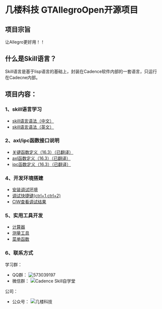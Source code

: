 # 几楼科技 GTAllegroOpen开源项目
## 项目宗旨
让Allegro更好用！！
## 什么是Skill语言？
Skill语言是基于lisp语言的基础上，封装在Cadence软件内部的一套语言，只运行在Cadecne内部。
## 项目内容：
### 1、skill语言学习
* [skill语言语法（中文）](https://github.com/whh5118/GTOpen/blob/master/Doc/SKILL%E8%AF%AD%E6%B3%95%E7%94%A8%E6%88%B7%E6%89%8B%E5%86%8C_Chinese.pdf)
* [skill语言语法（英文）](https://github.com/whh5118/GTOpen/blob/master/Doc/SKILL%E8%AF%AD%E6%B3%95%E7%94%A8%E6%88%B7%E6%89%8B%E5%86%8C_English.pdf)
### 2、axl/ipc函数接口说明
* [关键函数定义（16.3）（已翻译）](https://github.com/whh5118/GTOpen/blob/master/Doc/skill%E8%AF%AD%E8%A8%80API_%E5%85%B3%E9%94%AE%E5%87%BD%E6%95%B0%E5%AE%9A%E4%B9%89_16.3.pdf)
* [axl函数定义（16.3）（已翻译）](https://github.com/whh5118/GTOpen/blob/master/Doc/skill%E8%AF%AD%E8%A8%80API_axl%E5%87%BD%E6%95%B0%E5%AE%9A%E4%B9%89_16.3.pdf)
* [ipc函数定义（16.3）（已翻译）](https://github.com/whh5118/GTOpen/blob/master/Doc/skill%E8%AF%AD%E8%A8%80API_ipc%E5%87%BD%E6%95%B0%E5%AE%9A%E4%B9%89_16.3.pdf)
### 4、开发环境搭建
* [安装调试环境](https://github.com/whh5118/GTOpen/blob/master/Code/bmp/%E8%B0%83%E8%AF%95%E7%8E%AF%E5%A2%83%E5%AE%89%E8%A3%85.bmp)
* [调试快捷键(ctrl+1,ctrl+2)](https://github.com/whh5118/GTOpen/blob/master/Code/bmp/%E8%B0%83%E8%AF%95%E5%BF%AB%E6%8D%B7%E9%94%AE.bmp)
* [CIW查看调试结果](https://github.com/whh5118/GTOpen/blob/master/Code/bmp/%E7%A8%8B%E5%BA%8F%E6%89%A7%E8%A1%8C%E7%BB%93%E6%9E%9C%E5%8F%8D%E9%A6%88.bmp)
### 5、实用工具开发
* [计算器](https://github.com/whh5118/GTOpen/blob/master/Code/gtopen_calculator.il)
* [测量工具]()
* [菜单函数]()
### 6、联系方式
学习群：
* QQ群：
![573039197](https://github.com/whh5118/GTOpen/blob/master/FAQ/QQ%E7%BE%A4%E4%BA%8C%E7%BB%B4%E7%A0%81.jpg)
* 微信群：
![Cadence Skill自学堂](https://github.com/whh5118/GTOpen/blob/master/FAQ/%E5%BE%AE%E4%BF%A1%E7%BE%A4%E4%BA%8C%E7%BB%B4%E7%A0%81.jpg)

公司：
* 公众号：
![几楼科技](https://github.com/whh5118/GTOpen/blob/master/FAQ/%E5%85%AC%E4%BC%97%E5%8F%B7%E4%BA%8C%E7%BB%B4%E7%A0%81.jpg)
